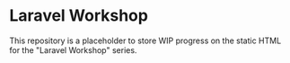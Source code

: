 # Laravel Workshop

This repository is a placeholder to store WIP progress on the static HTML for the "Laravel Workshop" series.
